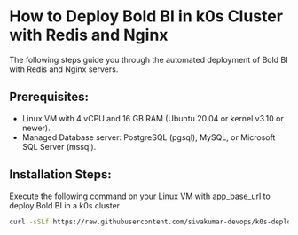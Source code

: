 # How to Deploy Bold BI in k0s Cluster with Redis and Nginx

The following steps guide you through the automated deployment of Bold BI with Redis and Nginx servers.

## Prerequisites:
- Linux VM with 4 vCPU and 16 GB RAM (Ubuntu 20.04 or kernel v3.10 or newer).
- Managed Database server: PostgreSQL (pgsql), MySQL, or Microsoft SQL Server (mssql).

## Installation Steps:
Execute the following command on your Linux VM with app_base_url to deploy Bold BI in a k0s cluster

```bash
curl -sSLf https://raw.githubusercontent.com/sivakumar-devops/k0s-deploy/main/deploy.sh | sudo bash -s -- --app_base_url=http://localhost

